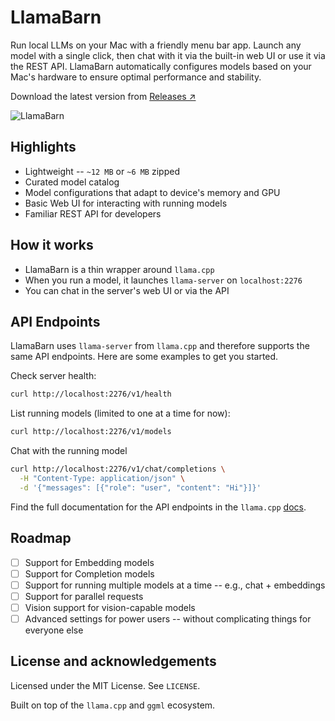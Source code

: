 # LlamaBarn

Run local LLMs on your Mac with a friendly menu bar app. Launch any model with a single click, then chat with it via the built-in web UI or use it via the REST API. LlamaBarn automatically configures models based on your Mac's hardware to ensure optimal performance and stability.

Download the latest version from [Releases ↗](https://github.com/ggml-org/LlamaBarn/releases)

![LlamaBarn](https://i.imgur.com/S2jzV6Y.png)

## Highlights

- Lightweight -- `~12 MB` or `~6 MB` zipped
- Curated model catalog
- Model configurations that adapt to device's memory and GPU
- Basic Web UI for interacting with running models
- Familiar REST API for developers

## How it works

- LlamaBarn is a thin wrapper around `llama.cpp`
- When you run a model, it launches `llama-server` on `localhost:2276`
- You can chat in the server's web UI or via the API

## API Endpoints

LlamaBarn uses `llama-server` from `llama.cpp` and therefore supports the same API endpoints. Here are some examples to get you started.

Check server health:

```sh
curl http://localhost:2276/v1/health
```

List running models (limited to one at a time for now):
```sh
curl http://localhost:2276/v1/models
```

Chat with the running model
```sh
curl http://localhost:2276/v1/chat/completions \
  -H "Content-Type: application/json" \
  -d '{"messages": [{"role": "user", "content": "Hi"}]}'
```

Find the full documentation for the API endpoints in the `llama.cpp` [docs](https://github.com/ggml-org/llama.cpp/tree/master/tools/server#api-endpoints).

## Roadmap

- [ ] Support for Embedding models
- [ ] Support for Completion models
- [ ] Support for running multiple models at a time -- e.g., chat + embeddings
- [ ] Support for parallel requests 
- [ ] Vision support for vision-capable models
- [ ] Advanced settings for power users -- without complicating things for everyone else

## License and acknowledgements

Licensed under the MIT License. See `LICENSE`.

Built on top of the `llama.cpp` and `ggml` ecosystem.
